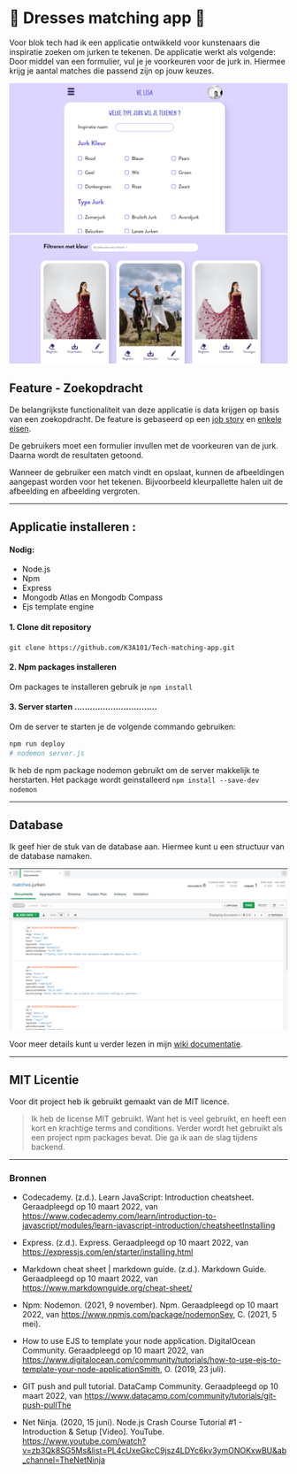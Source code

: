 
# :dress: Dresses matching app :dress:
Voor blok tech had ik een applicatie ontwikkeld voor kunstenaars die inspiratie zoeken om jurken te tekenen. De applicatie werkt als volgende: Door middel van een formulier, vul je je voorkeuren voor de jurk in. Hiermee krijg je aantal matches die passend zijn op jouw keuzes.

![Formulier](./assets/homepagina-matching-applicatie.png) <br>
![Matches](./assets/matches.png)


## Feature - Zoekopdracht
De belangrijkste functionaliteit van deze applicatie is data krijgen op basis van een zoekopdracht.  De feature is gebaseerd op een [job story](https://github.com/K3A101/Tech-matching-app/wiki/Requirements-lijst) en [enkele eisen](https://github.com/K3A101/Tech-matching-app/wiki/Requirements-lijst).

De gebruikers moet een formulier invullen met de voorkeuren van de jurk. Daarna wordt de resultaten getoond.

Wanneer de gebruiker een match vindt en opslaat, kunnen  de afbeeldingen aangepast worden voor het tekenen. Bijvoorbeeld kleurpallette halen uit de afbeelding en afbeelding vergroten.

---

## Applicatie installeren :

#### Nodig:
- Node.js
- Npm
- Express  
- Mongodb Atlas en Mongodb Compass
- Ejs template engine


#### 1. Clone dit repository 
`git clone https://github.com/K3A101/Tech-matching-app.git`

#### 2. Npm packages installeren
Om packages te installeren gebruik je `npm install`

#### 3. Server starten ................................
Om de server te starten je de volgende commando gebruiken:
```bash
npm run deploy
# nodemon server.js 
``` 
 Ik heb de npm package nodemon gebruikt om de server makkelijk te herstarten. Het package wordt geinstalleerd 
 `npm install --save-dev nodemon`

 --- 
 ## Database 
 Ik geef hier de stuk van de database aan. Hiermee kunt u een structuur van de database namaken. 

 ![Structuur van database](./assets/data-in-database.png)<br>

 Voor meer details kunt u verder lezen in mijn [wiki documentatie](https://github.com/K3A101/Tech-matching-app/wiki).

 ---
## MIT Licentie
Voor dit project heb ik gebruikt gemaakt van de MIT licence. 

> Ik heb de license MIT gebruikt. Want het is veel gebruikt, en heeft een kort en krachtige terms and conditions. Verder wordt het gebruikt als een project npm packages bevat. Die ga ik aan de slag tijdens backend.

 ---
 ### Bronnen
 - Codecademy. (z.d.). Learn JavaScript: Introduction cheatsheet. Geraadpleegd op 10 maart 2022, van https://www.codecademy.com/learn/introduction-to-javascript/modules/learn-javascript-introduction/cheatsheetInstalling 

 - Express. (z.d.). Express. Geraadpleegd op 10 maart 2022, van https://expressjs.com/en/starter/installing.html
 
 - Markdown cheat sheet | markdown guide. (z.d.). Markdown Guide. Geraadpleegd op 10 maart 2022, van https://www.markdownguide.org/cheat-sheet/

 - Npm: Nodemon. (2021, 9 november). Npm. Geraadpleegd op 10 maart 2022, van https://www.npmjs.com/package/nodemonSev, C. (2021, 5 mei).
 
- How to use EJS to template your node application. DigitalOcean Community. Geraadpleegd op 10 maart 2022, van https://www.digitalocean.com/community/tutorials/how-to-use-ejs-to-template-your-node-applicationSmith, O. (2019, 23 juli).

- GIT push and pull tutorial. DataCamp Community. Geraadpleegd op 10 maart 2022, van https://www.datacamp.com/community/tutorials/git-push-pullThe 

- Net Ninja. (2020, 15 juni). Node.js Crash Course Tutorial #1 - Introduction & Setup [Video]. YouTube. https://www.youtube.com/watch?v=zb3Qk8SG5Ms&list=PL4cUxeGkcC9jsz4LDYc6kv3ymONOKxwBU&ab_channel=TheNetNinja
